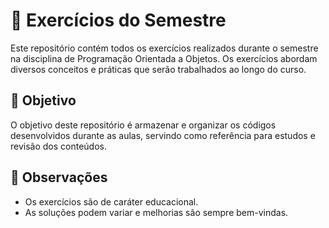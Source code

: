# 📘 Exercícios do Semestre

Este repositório contém todos os exercícios realizados durante o semestre na disciplina de Programação Orientada a Objetos. Os exercícios abordam diversos conceitos e práticas que serão trabalhados ao longo do curso.

## 📌 Objetivo
O objetivo deste repositório é armazenar e organizar os códigos desenvolvidos durante as aulas, servindo como referência para estudos e revisão dos conteúdos.

## 📌 Observações
- Os exercícios são de caráter educacional.
- As soluções podem variar e melhorias são sempre bem-vindas.
